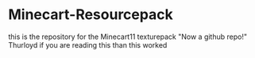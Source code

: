 # Minecart-Resourcepack
this is the repository for the Minecart11 texturepack
"Now a github repo!"
Thurloyd if you are reading this than this worked

